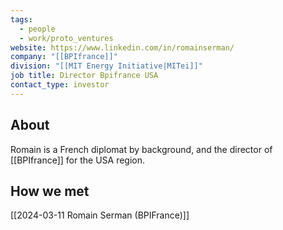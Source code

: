 ```yaml
---
tags:
  - people
  - work/proto_ventures
website: https://www.linkedin.com/in/romainserman/
company: "[[BPIfrance]]"
division: "[[MIT Energy Initiative|MITei]]"
job title: Director Bpifrance USA
contact_type: investor
---
```

## About
Romain is a French diplomat by background, and the director of [[BPIfrance]] for the USA region.

## How we met
[[2024-03-11 Romain Serman (BPIFrance)]]

